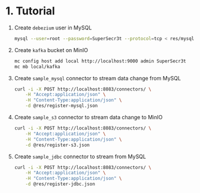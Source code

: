 # 1. Tutorial
1. Create `debezium` user in MySQL
    ```bash
    mysql --user=root --password=SuperSecr3t --protocol=tcp < res/mysql-user.sql
    ```

2. Create `kafka` bucket on MinIO
    ```bash
    mc config host add local http://localhost:9000 admin SuperSecr3t
    mc mb local/kafka
    ```

3. Create `sample_mysql` connector to stream data change from MySQL
    ```bash
    curl -i -X POST http://localhost:8083/connectors/ \
        -H "Accept:application/json" \
        -H "Content-Type:application/json" \
        -d @res/register-mysql.json
    ```

3. Create `sample_s3` connector to stream data change to MinIO
    ```bash
    curl -i -X POST http://localhost:8083/connectors/ \
        -H "Accept:application/json" \
        -H "Content-Type:application/json" \
        -d @res/register-s3.json
    ```

4. Create `sample_jdbc` connector to stream from MySQL
    ```bash
    curl -i -X POST http://localhost:8083/connectors/ \
        -H "Accept:application/json" \
        -H "Content-Type:application/json" \
        -d @res/register-jdbc.json
    ```

